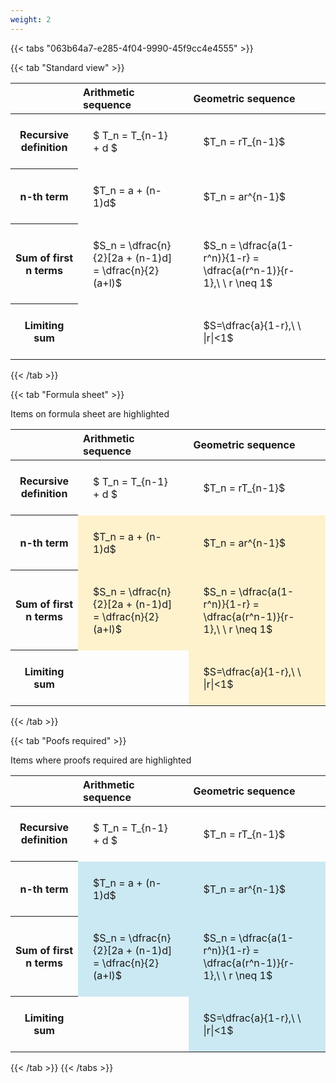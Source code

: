 ```yaml
---
weight: 2
---
```


{{< tabs "063b64a7-e285-4f04-9990-45f9cc4e4555" >}}

{{< tab "Standard view" >}}

<style type="text/css">
#T_67d78 th.col_heading {
  text-align: left;
  font-size: 1em;
}
#T_67d78 td {
  text-align: left;
  font-size: 1em;
  padding: 1.5em;
}
</style>
<table id="T_67d78">
  <thead>
    <tr>
      <th class="blank level0" >&nbsp;</th>
      <th id="T_67d78_level0_col0" class="col_heading level0 col0" >Arithmetic sequence</th>
      <th id="T_67d78_level0_col1" class="col_heading level0 col1" >Geometric sequence</th>
    </tr>
  </thead>
  <tbody>
    <tr>
      <th id="T_67d78_level0_row0" class="row_heading level0 row0" >Recursive definition</th>
      <td id="T_67d78_row0_col0" class="data row0 col0" >$ T_n = T_{n-1} + d $</td>
      <td id="T_67d78_row0_col1" class="data row0 col1" >$T_n = rT_{n-1}$</td>
    </tr>
    <tr>
      <th id="T_67d78_level0_row1" class="row_heading level0 row1" >n-th term</th>
      <td id="T_67d78_row1_col0" class="data row1 col0" >$T_n = a + (n-1)d$</td>
      <td id="T_67d78_row1_col1" class="data row1 col1" >$T_n = ar^{n-1}$</td>
    </tr>
    <tr>
      <th id="T_67d78_level0_row2" class="row_heading level0 row2" >Sum of first n terms</th>
      <td id="T_67d78_row2_col0" class="data row2 col0" >$S_n = \dfrac{n}{2}[2a + (n-1)d] = \dfrac{n}{2}(a+l)$</td>
      <td id="T_67d78_row2_col1" class="data row2 col1" >$S_n = \dfrac{a(1-r^n)}{1-r} = \dfrac{a(r^n-1)}{r-1},\ \  r \neq 1$</td>
    </tr>
    <tr>
      <th id="T_67d78_level0_row3" class="row_heading level0 row3" >Limiting sum</th>
      <td id="T_67d78_row3_col0" class="data row3 col0" ></td>
      <td id="T_67d78_row3_col1" class="data row3 col1" >$S=\dfrac{a}{1-r},\ \ |r|<1$</td>
    </tr>
  </tbody>
</table>
{{< /tab >}}

{{< tab "Formula sheet" >}}

Items on formula sheet are highlighted 
<br>
<style type="text/css">
#T_eafe9 th.col_heading {
  text-align: left;
  font-size: 1em;
}
#T_eafe9 td {
  text-align: left;
  font-size: 1em;
  padding: 1.5em;
}
#T_eafe9_row0_col0, #T_eafe9_row0_col1, #T_eafe9_row3_col0 {
  background-color: rgba(0,0,0,0);
}
#T_eafe9_row1_col0, #T_eafe9_row1_col1, #T_eafe9_row2_col0, #T_eafe9_row2_col1, #T_eafe9_row3_col1 {
  background-color: rgba(255,194,10, 0.2);
}
</style>
<table id="T_eafe9">
  <thead>
    <tr>
      <th class="blank level0" >&nbsp;</th>
      <th id="T_eafe9_level0_col0" class="col_heading level0 col0" >Arithmetic sequence</th>
      <th id="T_eafe9_level0_col1" class="col_heading level0 col1" >Geometric sequence</th>
    </tr>
  </thead>
  <tbody>
    <tr>
      <th id="T_eafe9_level0_row0" class="row_heading level0 row0" >Recursive definition</th>
      <td id="T_eafe9_row0_col0" class="data row0 col0" >$ T_n = T_{n-1} + d $</td>
      <td id="T_eafe9_row0_col1" class="data row0 col1" >$T_n = rT_{n-1}$</td>
    </tr>
    <tr>
      <th id="T_eafe9_level0_row1" class="row_heading level0 row1" >n-th term</th>
      <td id="T_eafe9_row1_col0" class="data row1 col0" >$T_n = a + (n-1)d$</td>
      <td id="T_eafe9_row1_col1" class="data row1 col1" >$T_n = ar^{n-1}$</td>
    </tr>
    <tr>
      <th id="T_eafe9_level0_row2" class="row_heading level0 row2" >Sum of first n terms</th>
      <td id="T_eafe9_row2_col0" class="data row2 col0" >$S_n = \dfrac{n}{2}[2a + (n-1)d] = \dfrac{n}{2}(a+l)$</td>
      <td id="T_eafe9_row2_col1" class="data row2 col1" >$S_n = \dfrac{a(1-r^n)}{1-r} = \dfrac{a(r^n-1)}{r-1},\ \  r \neq 1$</td>
    </tr>
    <tr>
      <th id="T_eafe9_level0_row3" class="row_heading level0 row3" >Limiting sum</th>
      <td id="T_eafe9_row3_col0" class="data row3 col0" ></td>
      <td id="T_eafe9_row3_col1" class="data row3 col1" >$S=\dfrac{a}{1-r},\ \ |r|<1$</td>
    </tr>
  </tbody>
</table>
{{< /tab >}}

{{< tab "Poofs required" >}}

Items where proofs required are highlighted 
<br>
<style type="text/css">
#T_fb9f2 th.col_heading {
  text-align: left;
  font-size: 1em;
}
#T_fb9f2 td {
  text-align: left;
  font-size: 1em;
  padding: 1.5em;
}
#T_fb9f2_row0_col0, #T_fb9f2_row0_col1, #T_fb9f2_row3_col0 {
  background-color: rgba(0,0,0,0);
}
#T_fb9f2_row1_col0, #T_fb9f2_row1_col1, #T_fb9f2_row2_col0, #T_fb9f2_row2_col1, #T_fb9f2_row3_col1 {
  background-color: rgba(0,150,200, 0.2);
}
</style>
<table id="T_fb9f2">
  <thead>
    <tr>
      <th class="blank level0" >&nbsp;</th>
      <th id="T_fb9f2_level0_col0" class="col_heading level0 col0" >Arithmetic sequence</th>
      <th id="T_fb9f2_level0_col1" class="col_heading level0 col1" >Geometric sequence</th>
    </tr>
  </thead>
  <tbody>
    <tr>
      <th id="T_fb9f2_level0_row0" class="row_heading level0 row0" >Recursive definition</th>
      <td id="T_fb9f2_row0_col0" class="data row0 col0" >$ T_n = T_{n-1} + d $</td>
      <td id="T_fb9f2_row0_col1" class="data row0 col1" >$T_n = rT_{n-1}$</td>
    </tr>
    <tr>
      <th id="T_fb9f2_level0_row1" class="row_heading level0 row1" >n-th term</th>
      <td id="T_fb9f2_row1_col0" class="data row1 col0" >$T_n = a + (n-1)d$</td>
      <td id="T_fb9f2_row1_col1" class="data row1 col1" >$T_n = ar^{n-1}$</td>
    </tr>
    <tr>
      <th id="T_fb9f2_level0_row2" class="row_heading level0 row2" >Sum of first n terms</th>
      <td id="T_fb9f2_row2_col0" class="data row2 col0" >$S_n = \dfrac{n}{2}[2a + (n-1)d] = \dfrac{n}{2}(a+l)$</td>
      <td id="T_fb9f2_row2_col1" class="data row2 col1" >$S_n = \dfrac{a(1-r^n)}{1-r} = \dfrac{a(r^n-1)}{r-1},\ \  r \neq 1$</td>
    </tr>
    <tr>
      <th id="T_fb9f2_level0_row3" class="row_heading level0 row3" >Limiting sum</th>
      <td id="T_fb9f2_row3_col0" class="data row3 col0" ></td>
      <td id="T_fb9f2_row3_col1" class="data row3 col1" >$S=\dfrac{a}{1-r},\ \ |r|<1$</td>
    </tr>
  </tbody>
</table>
{{< /tab >}}
{{< /tabs >}}